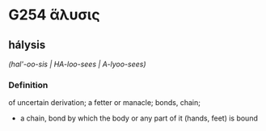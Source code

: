 # G254 ἅλυσις

## hálysis

_(hal'-oo-sis | HA-loo-sees | A-lyoo-sees)_

### Definition

of uncertain derivation; a fetter or manacle; bonds, chain; 

- a chain, bond by which the body or any part of it (hands, feet) is bound
